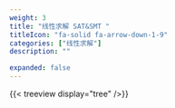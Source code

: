 ```yaml
---
weight: 3
title: "线性求解 SAT&SMT "
titleIcon: "fa-solid fa-arrow-down-1-9"
categories: ["线性求解"]
description: ""

expanded: false
---
```



{{< treeview
  display="tree"
/>}}
